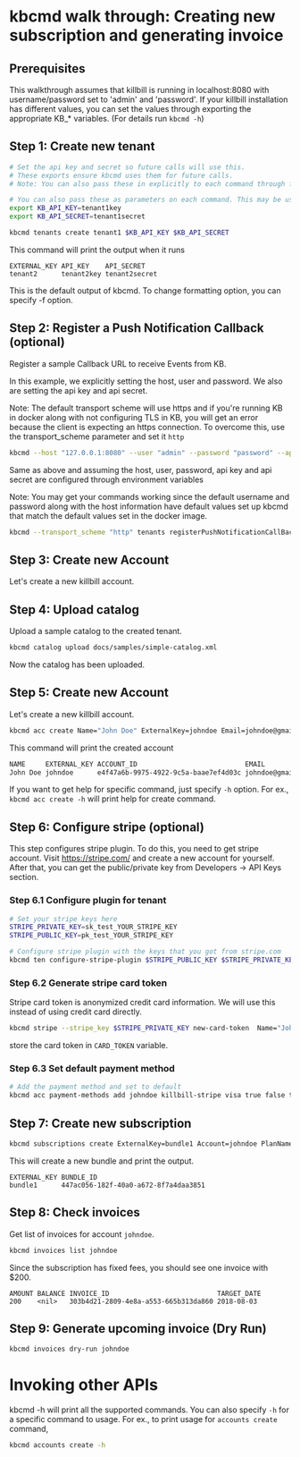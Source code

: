 # kbcmd walk through: Creating new subscription and generating invoice

## Prerequisites
This walkthrough assumes that killbill is running
in localhost:8080 with username/password set to 'admin' and 'password'. If your
killbill installation has different values, you can set the values through exporting
the appropriate KB_* variables. (For details run `kbcmd -h`)

## Step 1: Create new tenant
```sh
# Set the api key and secret so future calls will use this.
# These exports ensure kbcmd uses them for future calls.
# Note: You can also pass these in explicitly to each command through flags.

# You can also pass these as parameters on each command. This may be useful if using a script to bootstrap an instance of KB
export KB_API_KEY=tenant1key
export KB_API_SECRET=tenant1secret

kbcmd tenants create tenant1 $KB_API_KEY $KB_API_SECRET
```
This command will print the output when it runs

```
EXTERNAL_KEY API_KEY    API_SECRET
tenant2      tenant2key tenant2secret
```

This is the default output of kbcmd. To change formatting option, you can specify -f option.

## Step 2: Register a Push Notification Callback (optional)
Register a sample Callback URL to receive Events from KB.

In this example, we explicitly setting the host, user and password. We also are setting the api key and api secret.

Note: The default transport scheme will use https and if you're running KB in docker along with not configuring TLS in KB, you will get an error because the client is expecting an https connection. To overcome this, use the transport_scheme parameter and set it `http`
```sh
kbcmd --host "127.0.0.1:8080" --user "admin" --password "password" --api_key "tenant1key" --api_secret "tenant1secret" --transport_scheme "http" tenants registerPushNotificationCallBack http://host.docker.internal:42722/events
```
Same as above and assuming the host, user, password, api key and api secret are configured through environment variables

Note: You may get your commands working since the default username and password along with the host information have default values set up kbcmd that match the default values set in the docker image.
```sh
kbcmd --transport_scheme "http" tenants registerPushNotificationCallBack http://host.docker.internal:42722/events
```

## Step 3: Create new Account
Let's create a new killbill account.

## Step 4: Upload catalog
Upload a sample catalog to the created tenant.
```sh
kbcmd catalog upload docs/samples/simple-catalog.xml
```

Now the catalog has been uploaded.

## Step 5: Create new Account
Let's create a new killbill account.

```sh
kbcmd acc create Name="John Doe" ExternalKey=johndoe Email=johndoe@gmail.com Company="Stark" Currency=USD
```

This command will print the created account
```sh
NAME     EXTERNAL_KEY ACCOUNT_ID                           EMAIL             BALANCE CURRENCY
John Doe johndoe      e4f47a6b-9975-4922-9c5a-baae7ef4d03c johndoe@gmail.com <nil>   USD
```

If you want to get help for specific command, just specify `-h` option. For ex.,
`kbcmd acc create -h` will print help for create command.

## Step 6: Configure stripe (optional)
This step configures stripe plugin. To do this, you need to get stripe account.
Visit https://stripe.com/ and create a new account for yourself. After that, you
can get the public/private key from Developers -> API Keys section.

### Step 6.1 Configure plugin for tenant
```bash
# Set your stripe keys here
STRIPE_PRIVATE_KEY=sk_test_YOUR_STRIPE_KEY
STRIPE_PUBLIC_KEY=pk_test_YOUR_STRIPE_KEY

# Configure stripe plugin with the keys that you got from stripe.com
kbcmd ten configure-stripe-plugin $STRIPE_PUBLIC_KEY $STRIPE_PRIVATE_KEY
```

### Step 6.2 Generate stripe card token
Stripe card token is anonymized credit card information. We will use this instead
of using credit card directly.
```bash
kbcmd stripe --stripe_key $STRIPE_PRIVATE_KEY new-card-token  Name="John Doe" Number=4242424242424242 ExpMonth=08 ExpYear=2025
```
store the card token in `CARD_TOKEN` variable.

### Step 6.3 Set default payment method
```bash
# Add the payment method and set to default
kbcmd acc payment-methods add johndoe killbill-stripe visa true false token=$CARD_TOKEN
```

## Step 7: Create new subscription
```sh
kbcmd subscriptions create ExternalKey=bundle1 Account=johndoe PlanName=simple-monthly
```
This will create a new bundle and print the output.
```
EXTERNAL_KEY BUNDLE_ID
bundle1      447ac056-182f-40a0-a672-8f7a4daa3851
```

## Step 8: Check invoices
Get list of invoices for account `johndoe`.
```bash
kbcmd invoices list johndoe
```
Since the subscription has fixed fees, you should see one invoice with $200.
```
AMOUNT BALANCE INVOICE_ID                           TARGET_DATE
200    <nil>   303b4d21-2809-4e8a-a553-665b313da860 2018-08-03
```

## Step 9: Generate upcoming invoice (Dry Run)
```sh
kbcmd invoices dry-run johndoe
```

# Invoking other APIs

kbcmd -h will print all the supported commands. You can also specify `-h` for a specific command to usage.
For ex., to print usage for `accounts create` command,

```sh
kbcmd accounts create -h
```
